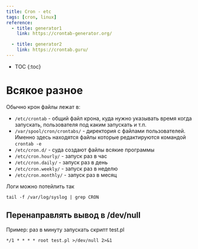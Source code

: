 ```yaml
---
title: Cron - etc
tags: [cron, linux]
reference:
  - title: generator1
    link: https://crontab-generator.org/

  - title: generator2
    link: https://crontab.guru/
---
```


* TOC 
{:toc}

# Всякое разное

Обычно крон файлы лежат в:
* ```/etc/crontab``` - общий файл крона, куда нужно указывать время когда запускать, пользователя под каким запускать и т.п.
* ```/var/spool/cron/crontabs/``` - директория с файлами пользователей. Именно здесь находятся файлы которые редактируются командой ```crontab -e```
* ```/etc/cron.d/``` - суда создают файлы всякие программы
* ```/etc/cron.hourly/``` - запуск раз в час
* ```/etc/cron.daily/``` - запуск раз в день
* ```/etc/cron.weekly/``` - запуск раз в неделю
* ```/etc/cron.monthly/``` - запуск раз в месяц

Логи можно потейлить так
<pre><code class="shell">tail -f /var/log/syslog | grep CRON
</code></pre>

## Перенаправлять вывод в /dev/null

Пример: раз в минуту запускать скрипт test.pl
<pre><code class="shell">*/1 * * * * root test.pl >/dev/null 2>&1
</code></pre>